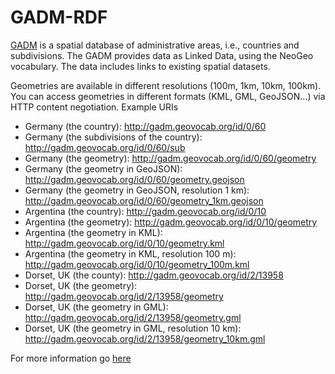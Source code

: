 GADM-RDF
=========
[GADM](http://gadm.org/) is a spatial database of administrative areas, i.e., countries and subdivisions. The GADM provides data as Linked Data, using the NeoGeo vocabulary. The data includes links to existing spatial datasets.

Geometries are available in different resolutions (100m, 1km, 10km, 100km). You can access geometries in different formats (KML, GML, GeoJSON...) via HTTP content negotiation.
Example URIs

* Germany (the country): http://gadm.geovocab.org/id/0/60
* Germany (the subdivisions of the country): http://gadm.geovocab.org/id/0/60/sub
* Germany (the geometry): http://gadm.geovocab.org/id/0/60/geometry
* Germany (the geometry in GeoJSON): http://gadm.geovocab.org/id/0/60/geometry.geojson
* Germany (the geometry in GeoJSON, resolution 1 km): http://gadm.geovocab.org/id/0/60/geometry_1km.geojson
* Argentina (the country): http://gadm.geovocab.org/id/0/10
* Argentina (the geometry): http://gadm.geovocab.org/id/0/10/geometry
* Argentina (the geometry in KML): http://gadm.geovocab.org/id/0/10/geometry.kml
* Argentina (the geometry in KML, resolution 100 m): http://gadm.geovocab.org/id/0/10/geometry_100m.kml
* Dorset, UK (the county): http://gadm.geovocab.org/id/2/13958
* Dorset, UK (the geometry): http://gadm.geovocab.org/id/2/13958/geometry
* Dorset, UK (the geometry in GML): http://gadm.geovocab.org/id/2/13958/geometry.gml
* Dorset, UK (the geometry in GML, resolution 10 km): http://gadm.geovocab.org/id/2/13958/geometry_10km.gml

For more information go [here](http://gadm.geovocab.org/)
